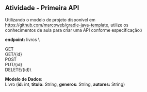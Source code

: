 ## Atividade - Primeira API

Utilizando o modelo de projeto disponível em https://github.com/marcoweb/gradle-java-template, utilize os conhecimentos de aula para criar uma API conforme especificação:\

**endpoint:** livros \

GET\
GET/{id}\
POST\
PUT/{id}\
DELETE/{id}\

**Modelo de Dados:**\
Livro (**id:** int, **titulo:** String, **generos:** String, **autores:** String)
